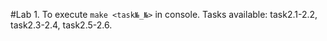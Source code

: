 #Lab 1.
To execute `make <task№_№>` in console.
Tasks available: task2.1-2.2, task2.3-2.4, task2.5-2.6.
